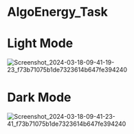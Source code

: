 ﻿# AlgoEnergy_Task
# Light Mode
![Screenshot_2024-03-18-09-41-19-23_f73b71075b1de7323614b647fe394240](https://github.com/nethaponduru/AlgoEnergy_Task/assets/111034876/7ddb4d52-a6f2-4974-b0ac-15c29eaa1d7e)
# Dark Mode
![Screenshot_2024-03-18-09-41-23-41_f73b71075b1de7323614b647fe394240](https://github.com/nethaponduru/AlgoEnergy_Task/assets/111034876/8b0ddb34-24ab-44a1-b749-66d3f220e33c)
